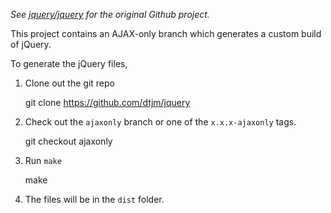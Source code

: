 *See [jquery/jquery](https://github.com/jquery/jquery) for the original Github project.*

This project contains an AJAX-only branch which generates a custom build of jQuery.

To generate the jQuery files,

1. Clone out the git repo

    git clone https://github.com/dtjm/jquery

2. Check out the `ajaxonly` branch or one of the `x.x.x-ajaxonly` tags.

    git checkout ajaxonly

2. Run `make`

    make
    
3. The files will be in the `dist` folder.
